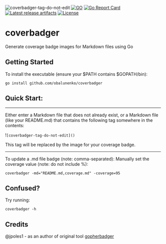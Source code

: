 ![coverbadger-tag-do-not-edit](https://img.shields.io/badge/coverage-55.56%25-brightgreen?longCache=true&style=flat)
[![GO](https://img.shields.io/github/go-mod/go-version/obalunenko/coverbadger)](https://golang.org/doc/devel/release.html)
[![Go Report Card](https://goreportcard.com/badge/github.com/obalunenko/coverbadger)](https://goreportcard.com/report/github.com/obalunenko/coverbadger)
[![Latest release artifacts](https://img.shields.io/github/v/release/obalunenko/coverbadger)](https://github.com/obalunenko/coverbadger/releases/latest)
[![License](https://img.shields.io/github/license/obalunenko/coverbadger)](/LICENSE)

# coverbadger
Generate coverage badge images for Markdown files using Go

## Getting Started

To install the executable (ensure your $PATH contains $GOPATH/bin):

```
go install github.com/obalunenko/coverbadger
```

## Quick Start:

<hr>
Either enter a Markdown file that does not already exist, or a Markdown file (like your README.md) that contains the following tag somewhere in the contents:

!`[coverbadger-tag-do-not-edit]()`

This tag will be replaced by the image for your coverage badge.

<hr>
To update a .md file badge (note: comma-separated):
Manually set the coverage value (note: do not include %):

`coverbadger -md="README.md,coverage.md" -coverage=95`


## Confused?

Try running:

```
coverbadger -h
```

## Credits

@jpoles1 - as an author of original tool [gopherbadger](https://github.com/jpoles1/gopherbadger)

